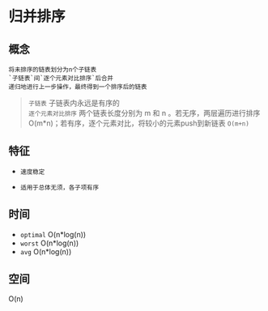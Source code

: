 # 归并排序

## 概念

    将未排序的链表划分为n个子链表
    `子链表`间`逐个元素对比排序`后合并
    递归地进行上一步操作，最终得到一个排序后的链表

> `子链表` 子链表内永远是有序的  
> `逐个元素对比排序` 两个链表长度分别为 m 和 n 。若无序，两层遍历进行排序O(m*n)；若有序，逐个元素对比，将较小的元素push到新链表 `O(m+n)`  

## 特征

- `速度稳定`

- `适用于总体无须，各子项有序`

## 时间

- `optimal` O(n*log(n))
- `worst` O(n*log(n))
- `avg` O(n*log(n))

## 空间

O(n)
